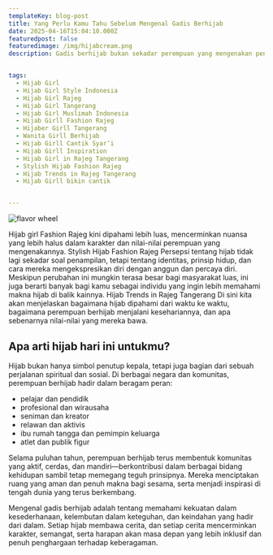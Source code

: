 ```yaml
---
templateKey: blog-post
title: Yang Perlu Kamu Tahu Sebelum Mengenal Gadis Berhijab
date: 2025-04-16T15:04:10.000Z
featuredpost: false
featuredimage: /img/hijabcream.png
description: Gadis berhijab bukan sekadar perempuan yang mengenakan penutup kepala,tapi merepresentasikan nilai, keyakinan, dan pilihan hidup yang kuat. Dalam kehidupan sehari-hari, banyak dari mereka dikenal karena kelembutan sikap dan keteguhan prinsip yang jarang terlihat secara mencolok, namun meninggalkan kesan mendalam. Dalam beberapa dekade terakhir, citra gadis berhijab mulai dikenal lebih luas dan diapresiasi sebagai simbol kekuatan yang dibalut dalam kesederhanaan.


tags:
  - Hijab Girl
  - Hijab Girl Style Indonesia
  - Hijab Girl Rajeg
  - Hijab Girl Tangerang
  - Hijab Girl Muslimah Indonesia
  - Hijab Girll Fashion Rajeg
  - Hijaber Girll Tangerang
  - Wanita Girll Berhijab
  - Hijab Girll Cantik Syar’i
  - Hijab Girll Inspiration
  - Hijab Girl in Rajeg Tangerang
  - Stylish Hijab Fashion Rajeg
  - Hijab Trends in Rajeg Tangerang
  - Hijab Girll bikin cantik


---
```

![flavor wheel](/img/hijabcream.png)

Hijab girl Fashion Rajeg kini dipahami lebih luas, mencerminkan nuansa yang lebih halus dalam karakter dan nilai-nilai perempuan yang mengenakannya. Stylish Hijab Fashion Rajeg Persepsi tentang hijab tidak lagi sekadar soal penampilan, tetapi tentang identitas, prinsip hidup, dan cara mereka mengekspresikan diri dengan anggun dan percaya diri.
Meskipun perubahan ini mungkin terasa besar bagi masyarakat luas, ini juga berarti banyak bagi kamu sebagai individu yang ingin lebih memahami makna hijab di balik kainnya.   Hijab Trends in Rajeg Tangerang Di sini kita akan menjelaskan bagaimana hijab dipahami dari waktu ke waktu, bagaimana perempuan berhijab menjalani kesehariannya, dan apa sebenarnya nilai-nilai yang mereka bawa.

## Apa arti hijab hari ini untukmu?
Hijab bukan hanya simbol penutup kepala, tetapi juga bagian dari sebuah perjalanan spiritual dan sosial. Di berbagai negara dan komunitas, perempuan berhijab hadir dalam beragam peran:

* pelajar dan pendidik
* profesional dan wirausaha
* seniman dan kreator
* relawan dan aktivis
* ibu rumah tangga dan pemimpin keluarga
* atlet dan publik figur

Selama puluhan tahun, perempuan berhijab terus membentuk komunitas yang aktif, cerdas, dan mandiri—berkontribusi dalam berbagai bidang kehidupan sambil tetap memegang teguh prinsipnya. Mereka menciptakan ruang yang aman dan penuh makna bagi sesama, serta menjadi inspirasi di tengah dunia yang terus berkembang.

Mengenal gadis berhijab adalah tentang memahami kekuatan dalam kesederhanaan, kelembutan dalam keteguhan, dan keindahan yang hadir dari dalam. Setiap hijab membawa cerita, dan setiap cerita mencerminkan karakter, semangat, serta harapan akan masa depan yang lebih inklusif dan penuh penghargaan terhadap keberagaman.
